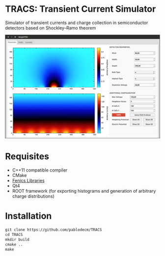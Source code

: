 TRACS: Transient Current Simulator
===================================

Simulator of transient currents and charge collection in semiconductor detectors based on Shockley–Ramo theorem

![Screenshot of ](/docs/images/weightfem_potentials_screenshot.png?raw=true)


# Requisites

  - C++11 compatible compiler
  - CMake
  - [Fenics Libraries](http://fenicsproject.org/download/)
  - Qt4
  - ROOT framework (for exporting histograms and generation of arbitrary charge distributions)

# Installation

    git clone https://github.com/pablodecm/TRACS
    cd TRACS
    mkdir build
    cmake ..
    make


